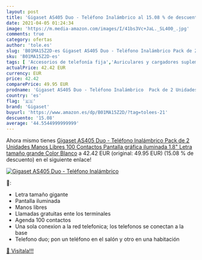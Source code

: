 ```yaml
---
layout: post
title: 'Gigaset AS405 Duo - Teléfono Inalámbrico al 15.08 % de descuento'
date: 2021-04-05 01:24:34
image: 'https://m.media-amazon.com/images/I/41bs3Vc+JaL._SL400_.jpg'
comments: true
category: ofertas
author: 'tole.es'
slug: 'B01MA15Z2D-es Gigaset AS405 Duo - Teléfono Inalámbrico Pack de 2...'
sku: 'B01MA15Z2D-es'
tags: [ 'Accesorios de telefonía fija','Auriculares y cargadores suplementarios para teléfonos fijos','Electrónica','Telefonía fija y accesorios','Teléfonos analógicos','gigaset', ]
actualPrice: 42.42 EUR
currency: EUR
price: 42.42
comparePrice: 49.95 EUR
prodname: 'Gigaset AS405 Duo - Teléfono Inalámbrico  Pack de 2 Unidades  Manos Libres  100 Contactos  Pantalla gráfica iluminada 1.8"  Letra tamaño grande  Color Blanco'
country: 'es'
flag: '🇪🇸'
brand: 'Gigaset'
buyurl: 'https://www.amazon.es/dp/B01MA15Z2D/?tag=tolees-21'
descuento: '15.08'
average: '44.5544999999999'
---
```


Ahora mismo tienes [Gigaset AS405 Duo - Teléfono Inalámbrico  Pack de 2 Unidades  Manos Libres  100 Contactos  Pantalla gráfica iluminada 1.8"  Letra tamaño grande  Color Blanco](https://www.amazon.es/dp/B01MA15Z2D/?tag=tolees-21) a 42.42 EUR (original: 49.95 EUR) (15.08 %  de descuento) en el siguiente enlace!

[![Gigaset AS405 Duo - Teléfono Inalámbrico](https://m.media-amazon.com/images/I/41bs3Vc+JaL._SL400_.jpg)](https://www.amazon.es/dp/B01MA15Z2D/?tag=tolees-21)

🔎:

- Letra tamaño gigante
- Pantalla iluminada
- Manos libres
- Llamadas gratuitas ente los terminales
- Agenda 100 contactos
- Una sola conexion a la red telefonica; los telefonos se conectan a la base
- Telefono duo; pon un teléfono en el salón y otro en una habitación

[🛒 Visítala!!!](https://www.amazon.es/dp/B01MA15Z2D/?tag=tolees-21)
